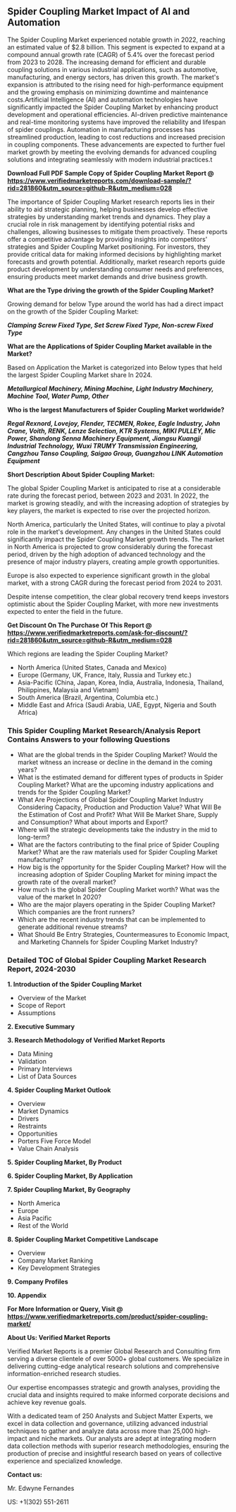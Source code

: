 <h2>Spider Coupling Market Impact of AI and Automation</h2>The Spider Coupling Market experienced notable growth in 2022, reaching an estimated value of $2.8 billion. This segment is expected to expand at a compound annual growth rate (CAGR) of 5.4% over the forecast period from 2023 to 2028. The increasing demand for efficient and durable coupling solutions in various industrial applications, such as automotive, manufacturing, and energy sectors, has driven this growth. The market's expansion is attributed to the rising need for high-performance equipment and the growing emphasis on minimizing downtime and maintenance costs.Artificial Intelligence (AI) and automation technologies have significantly impacted the Spider Coupling Market by enhancing product development and operational efficiencies. AI-driven predictive maintenance and real-time monitoring systems have improved the reliability and lifespan of spider couplings. Automation in manufacturing processes has streamlined production, leading to cost reductions and increased precision in coupling components. These advancements are expected to further fuel market growth by meeting the evolving demands for advanced coupling solutions and integrating seamlessly with modern industrial practices.t</p><p id="" class=""><strong>Download Full PDF Sample Copy of Spider Coupling Market Report @ <a href="https://www.verifiedmarketreports.com/download-sample/?rid=281860&utm_source=github-R&utm_medium=028" target="_blank">https://www.verifiedmarketreports.com/download-sample/?rid=281860&utm_source=github-R&utm_medium=028</a></strong></p><p>The importance of&nbsp;Spider Coupling Market research reports lies in their ability to aid strategic planning, helping businesses develop effective strategies by understanding market trends and dynamics. They play a crucial role in risk management by identifying potential risks and challenges, allowing businesses to mitigate them proactively. These reports offer a competitive advantage by providing insights into competitors' strategies and Spider Coupling Market positioning. For investors, they provide critical data for making informed decisions by highlighting market forecasts and growth potential. Additionally, market research reports guide product development by understanding consumer needs and preferences, ensuring products meet market demands and drive business growth.</p><p><strong>What are the&nbsp;Type driving the growth of the Spider Coupling Market?</strong></p><p id="" class="">Growing demand for below Type around the world has had a direct impact on the growth of the Spider Coupling Market:</p><em><strong>Clamping Screw Fixed Type, Set Screw Fixed Type, Non-screw Fixed Type</strong></em></p><strong>What are the&nbsp;Applications&nbsp;of Spider Coupling Market available in the Market?</strong></p><p id="" class="">Based on Application the Market is categorized into Below types that held the largest Spider Coupling Market share In 2024.</p><em><strong>Metallurgical Machinery, Mining Machine, Light Industry Machinery, Machine Tool, Water Pump, Other</strong></em></p><strong>Who is the largest Manufacturers of Spider Coupling Market worldwide?</strong></p><p><em><strong>Regal Rexnord, Lovejoy, Flender, TECMEN, Rokee, Eagle Industry, John Crane, Voith, RENK, Lenze Selection, KTR Systems, MIKI PULLEY, Mic Power, Shandong Senna Machinery Equipment, Jiangsu Kuangji Industrial Technology, Wuxi TRUMY Transmission Engineering, Cangzhou Tanso Coupling, Saigao Group, Guangzhou LINK Automation Equipment</strong></em></p><p id="" class=""><strong>Short Description About Spider Coupling Market:</strong></p><p>The global Spider Coupling Market is anticipated to rise at a considerable rate during the forecast period, between 2023 and 2031. In 2022, the market is growing steadily, and with the increasing adoption of strategies by key players, the market is expected to rise over the projected horizon.</p><p>North America, particularly the United States, will continue to play a pivotal role in the market's development. Any changes in the United States could significantly impact the Spider Coupling Market growth trends. The market in North America is projected to grow considerably during the forecast period, driven by the high adoption of advanced technology and the presence of major industry players, creating ample growth opportunities.</p><p>Europe is also expected to experience significant growth in the global market, with a strong CAGR during the forecast period from 2024 to 2031.</p><p>Despite intense competition, the clear global recovery trend keeps investors optimistic about the Spider Coupling Market, with more new investments expected to enter the field in the future.</p><p id="" class=""><strong>Get Discount On The Purchase Of This Report @ <a href="https://www.verifiedmarketreports.com/ask-for-discount/?rid=281860&utm_source=github-R&utm_medium=028" target="_blank">https://www.verifiedmarketreports.com/ask-for-discount/?rid=281860&utm_source=github-R&utm_medium=028</a></strong></p>Which regions are leading the Spider Coupling Market?</p><ul><li>North America (United States, Canada and Mexico)</li><li>Europe (Germany, UK, France, Italy, Russia and Turkey etc.)</li><li>Asia-Pacific (China, Japan, Korea, India, Australia, Indonesia, Thailand, Philippines, Malaysia and Vietnam)</li><li>South America (Brazil, Argentina, Columbia etc.)</li><li>Middle East and Africa (Saudi Arabia, UAE, Egypt, Nigeria and South Africa)</li></ul><h3 id="" class="">This Spider Coupling Market Research/Analysis Report Contains Answers to your following Questions</h3><ul><li>What are the global trends in the Spider Coupling Market? Would the market witness an increase or decline in the demand in the coming years?</li><li>What is the estimated demand for different types of products in Spider Coupling Market? What are the upcoming industry applications and trends for the Spider Coupling Market?</li><li>What Are Projections of Global Spider Coupling Market Industry Considering Capacity, Production and Production Value? What Will Be the Estimation of Cost and Profit? What Will Be Market Share, Supply and Consumption? What about imports and Export?</li><li>Where will the strategic developments take the industry in the mid to long-term?</li><li>What are the factors contributing to the final price of Spider Coupling Market? What are the raw materials used for Spider Coupling Market manufacturing?</li><li>How big is the opportunity for the Spider Coupling Market? How will the increasing adoption of Spider Coupling Market for mining impact the growth rate of the overall market?</li><li>How much is the global Spider Coupling Market worth? What was the value of the market In 2020?</li><li>Who are the major players operating in the Spider Coupling Market? Which companies are the front runners?</li><li>Which are the recent industry trends that can be implemented to generate additional revenue streams?</li><li>What Should Be Entry Strategies, Countermeasures to Economic Impact, and Marketing Channels for Spider Coupling Market Industry?</li></ul><h3 id="" class="">Detailed TOC of Global Spider Coupling Market Research Report, 2024-2030</h3><p id="" class=""><strong>1. Introduction of the Spider Coupling Market</strong></p><ul><li>Overview of the Market</li><li>Scope of Report</li><li>Assumptions</li></ul><p id="" class=""><strong>2. Executive Summary</strong></p><p id="" class=""><strong>3. Research Methodology of Verified Market Reports</strong></p><ul><li>Data Mining</li><li>Validation</li><li>Primary Interviews</li><li>List of Data Sources</li></ul><p id="" class=""><strong>4. Spider Coupling Market Outlook</strong></p><ul><li>Overview</li><li>Market Dynamics</li><li>Drivers</li><li>Restraints</li><li>Opportunities</li><li>Porters Five Force Model</li><li>Value Chain Analysis</li></ul><p id="" class=""><strong>5. Spider Coupling Market, By Product</strong></p><p id="" class=""><strong>6. Spider Coupling Market, By Application</strong></p><p id="" class=""><strong>7. Spider Coupling Market, By Geography</strong></p><ul><li>North America</li><li>Europe</li><li>Asia Pacific</li><li>Rest of the World</li></ul><p id="" class=""><strong>8. Spider Coupling Market Competitive Landscape</strong></p><ul><li>Overview</li><li>Company Market Ranking</li><li>Key Development Strategies</li></ul><p id="" class=""><strong>9. Company Profiles</strong></p><p id="" class=""><strong>10. Appendix</strong></p><p id="" class=""><strong>For More Information or Query, Visit @ <a href="https://www.verifiedmarketreports.com/product/spider-coupling-market/" target="_blank">https://www.verifiedmarketreports.com/product/spider-coupling-market/</a></strong></p><p id="" class=""><strong>About Us: Verified Market Reports</strong></p><p id="" class="">Verified Market Reports is a premier Global Research and Consulting firm serving a diverse clientele of over 5000+ global customers. We specialize in delivering cutting-edge analytical research solutions and comprehensive information-enriched research studies.</p><p id="" class="">Our expertise encompasses strategic and growth analyses, providing the crucial data and insights required to make informed corporate decisions and achieve key revenue goals.</p><p id="" class="">With a dedicated team of 250 Analysts and Subject Matter Experts, we excel in data collection and governance, utilizing advanced industrial techniques to gather and analyze data across more than 25,000 high-impact and niche markets. Our analysts are adept at integrating modern data collection methods with superior research methodologies, ensuring the production of precise and insightful research based on years of collective experience and specialized knowledge.</p><p id="" class=""><strong>Contact us:</strong></p><p id="" class="">Mr. Edwyne Fernandes</p><p id="" class="">US: +1(302) 551-2611</p>